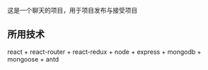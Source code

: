 这是一个聊天的项目，用于项目发布与接受项目

## 所用技术
react + react-router + react-redux + node + express + mongodb + mongoose + antd 

### 
